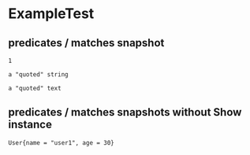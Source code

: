 # ExampleTest

## predicates / matches snapshot

```
1
```

```
a "quoted" string
```

```
a "quoted" text
```

## predicates / matches snapshots without Show instance

```
User{name = "user1", age = 30}
```
